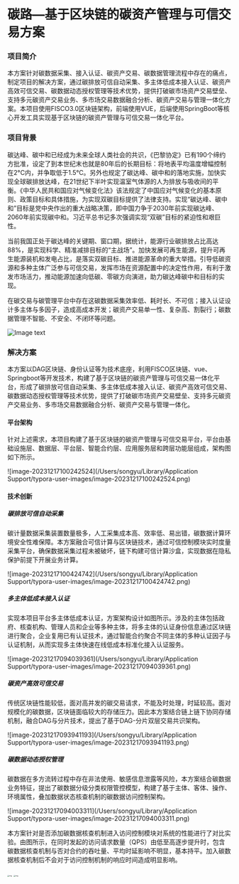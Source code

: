 # 碳路—基于区块链的碳资产管理与可信交易方案

### 项目简介

本方案针对碳数据采集、接入认证、碳资产交易、碳数据管理流程中存在的痛点，制定项目的解决方案，通过碳排放可信自动采集、多主体低成本接入认证、碳资产高效可信交易、碳数据动态授权管理等技术优势，提供打破碳市场资产交易壁垒、支持多元碳资产交易业务、多市场交易数据融合分析、碳资产交易与管理一体化方案。本项目使用FISCO3.0区块链架构，前端使用VUE，后端使用SpringBoot等核心开发工具实现基于区块链的碳资产管理与可信交易一体化平台。

### 项目背景

碳达峰、碳中和已经成为未来全球人类社会的共识，《巴黎协定》已有190个缔约方批准，设定了到本世纪末也就是80年后的长期目标：将地表平均温度增幅控制在2°C内，并争取低于1.5°C。另外也规定了碳达峰、碳中和的落地实施，加快实现全球碳排放达峰，在21世纪下半叶实现温室气体源的人为排放与吸收间的平衡。《中华人民共和国应对气候变化法》该法规定了中国应对气候变化的基本原则、政策目标和具体措施，为实现双碳目标提供了法律支持。实现“碳达峰、碳中和”目标是党中央作出的重大战略决策，即中国力争于2030年前实现碳达峰、2060年前实现碳中和。习近平总书记多次强调实现“双碳”目标的紧迫性和艰巨性。

当前我国正处于碳达峰的关键期、窗口期，据统计，能源行业碳排放占比高达 88%，是实现科学、精准减排目标的“主战场”。加快发展可再生能源，提升可再生能源装机和发电占比，是落实双碳目标、推进能源革命的重大举措。引导低碳资源和多种主体广泛参与可信交易，发挥市场在资源配置中的决定性作用，有利于激发市场活力，推动能源加速向低碳、零碳方向演进，助力碳达峰碳中和目标的实现。

在碳交易与碳管理平台中存在这碳数据采集效率低、耗时长、不可信；接入认证设计多主体与多因子，造成高成本开发；碳资产交易单一性、复杂高、割裂行；碳数据管理不智能、不安全、不闭环等问题。

![Image text]([https://github.com/wqn-je/hackathon/blob/master/2023-shenzhen-FinTechathon/CarbonPath/Picture/1.png])
### 解决方案

本方案以DAG区块链、身份认证等为技术底座，利用FISCO区块链、vue、Springboot等开发技术，构建了基于区块链的碳资产管理与可信交易一体化平台，形成了碳排放可信自动采集、多主体低成本接入认证、碳资产高效可信交易、碳数据动态授权管理等技术优势，提供了打破碳市场资产交易壁垒、支持多元碳资产交易业务、多市场交易数据融合分析、碳资产交易与管理一体化。

#### 平台架构

针对上述需求，本项目构建了基于区块链的碳资产管理与可信交易平台，平台由基础设施层、数据层、平台层、智能合约层、应用服务层和跨层功能层组成，架构图如下所示。

![image-20231217100242524](/Users/songyu/Library/Application Support/typora-user-images/image-20231217100242524.png)

#### 技术创新

##### 碳排放可信自动采集

碳计量数据采集装置数量极多，人工采集成本高、效率低、易出错，碳数据计算环境安全性难保障。本方案融合可信计算与区块链技术，通过可信控制模块实时度量采集平台，确保数据采集过程未被破坏，链下构建可信计算沙盒，实现数据在隐私保护前提下开展业务计算。

![image-20231217100424742](/Users/songyu/Library/Application Support/typora-user-images/image-20231217100424742.png)

##### 多主体低成本接入认证

实现本项目平台多主体低成本认证，方案架构设计如图所示。涉及的主体包括政府、核查机构、管理人员和企业等多种主体，将多主体的认证身份信息通过区块链进行聚合，企业复用已有认证技术，通过智能合约聚合不同主体的多种认证因子与认证机制，从而实现多主体快速在线低成本标准化接入认证服务。

![image-20231217094039361](/Users/songyu/Library/Application Support/typora-user-images/image-20231217094039361.png)

##### 碳资产高效可信交易

传统区块链性能较低，面对高并发的碳交易请求，不能及时处理，时延较高。面对规模化的碳数据，区块链面临较大的存储压力。因此本方案结合链上链下协同存储机制，融合DAG与分片技术，提出了基于DAG-分片双层交易共识架构。

![image-20231217093941193](/Users/songyu/Library/Application Support/typora-user-images/image-20231217093941193.png)

##### 碳数据动态授权管理

碳数据在多方流转过程中存在非法使用、敏感信息泄露等风险，本方案结合碳数据业务特征，提出了碳数据分级分类权限管控模型，构建了基于主体、客体、操作、环境属性，叠加数据状态核查机制的碳数据访问控制架构。

![image-20231217094003311](/Users/songyu/Library/Application Support/typora-user-images/image-20231217094003311.png)

本方案针对是否添加碳数据核查机制进入访问控制模块对系统的性能进行了对比实验。由图所示，在同时发起的访问请求数量（QPS）由低至高逐步提升时，包含碳数据核查机制与否对合约的吞吐量、平均时延影响不明显，基本持平。加入碳数据核查机制后不会对于访问控制机制的响应时间造成明显影响。

<img src="file:////Users/songyu/Library/Containers/com.kingsoft.wpsoffice.mac/Data/tmp/wps-songyu/ksohtml//wps1.jpg" alt="img" style="zoom:25%;" /> 

<img src="file:////Users/songyu/Library/Containers/com.kingsoft.wpsoffice.mac/Data/tmp/wps-songyu/ksohtml//wps2.jpg" alt="img" style="zoom:25%;" /> 

